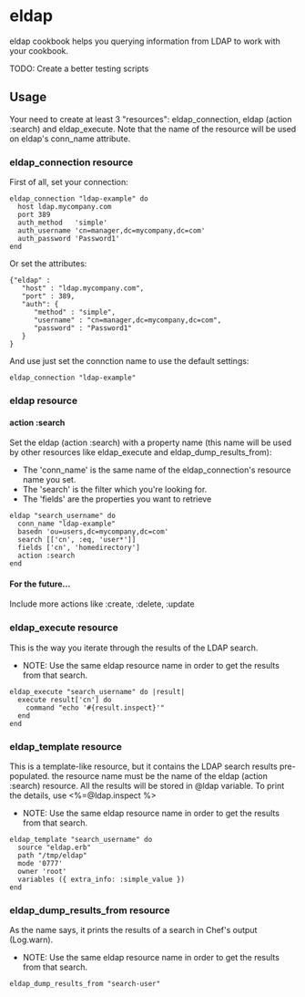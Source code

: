 # eldap

eldap cookbook helps you querying information from LDAP to work with your cookbook.


TODO: Create a better testing scripts
## Usage

Your need to create at least 3 "resources": eldap_connection, eldap (action :search) and eldap_execute. Note that the name of the resource will be used on eldap's conn_name attribute.

### eldap_connection resource

First of all, set your connection:

```
eldap_connection "ldap-example" do
  host ldap.mycompany.com
  port 389
  auth_method   'simple'
  auth_username 'cn=manager,dc=mycompany,dc=com'
  auth_password 'Password1'
end
```

Or set the attributes:

```
{"eldap" :
   "host" : "ldap.mycompany.com",
   "port" : 389,
   "auth": {
      "method" : "simple",
      "username" : "cn=manager,dc=mycompany,dc=com",
      "password" : "Password1"
   }
}
```

And use just set the connction name to use the default settings:

```
eldap_connection "ldap-example"
```

### eldap resource

#### action :search
Set the eldap (action :search) with a property name (this name will be used by other
resources like eldap_execute and eldap_dump_results_from):

* The 'conn_name' is the same name of the eldap_connection's resource name you set.
* The 'search' is the filter which you're looking for.
* The 'fields' are the properties you want to retrieve

```
eldap "search_username" do
  conn_name "ldap-example"
  basedn 'ou=users,dc=mycompany,dc=com'
  search [['cn', :eq, 'user*']]
  fields ['cn', 'homedirectory']
  action :search
end
```

#### For the future...
Include more actions like :create, :delete, :update

### eldap_execute resource

This is the way you iterate through the results of the LDAP search.

* NOTE: Use the same eldap resource name in order to get the results from that search.

```
eldap_execute "search_username" do |result|
  execute result['cn'] do
    command "echo '#{result.inspect}'"
  end
end
```

### eldap_template resource

This is a template-like resource, but it contains the LDAP search results pre-populated.
the resource name must be the name of the eldap (action :search) resource. All the
results will be stored in @ldap variable. To print the details, use <%=@ldap.inspect %>

* NOTE: Use the same eldap resource name in order to get the results from that search.

```
eldap_template "search_username" do
  source "eldap.erb"
  path "/tmp/eldap"
  mode '0777'
  owner 'root'
  variables ({ extra_info: :simple_value })
end
```

### eldap_dump_results_from resource

As the name says, it prints the results of a search in Chef's output (Log.warn).

* NOTE: Use the same eldap resource name in order to get the results from that search.

```
eldap_dump_results_from "search-user"
```
